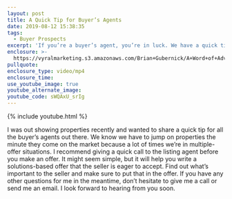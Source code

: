 ```yaml
---
layout: post
title: A Quick Tip for Buyer’s Agents
date: 2019-08-12 15:38:35
tags:
  - Buyer Prospects
excerpt: 'If you’re a buyer’s agent, you’re in luck. We have a quick tip for you today.'
enclosure: >-
  https://vyralmarketing.s3.amazonaws.com/Brian+Gubernick/A+Word+of+Advice+for+Buyer's+Agents.mp4
pullquote:
enclosure_type: video/mp4
enclosure_time:
use_youtube_image: true
youtube_alternate_image:
youtube_code: sWQAxU_srIg
---
```


{% include youtube.html %}

I was out showing properties recently and wanted to share a quick tip for all the buyer’s agents out there. We know we have to jump on properties the minute they come on the market because a lot of times we’re in multiple-offer situations. I recommend giving a quick call to the listing agent before you make an offer. It might seem simple, but it will help you write a solutions-based offer that the seller is eager to accept. Find out what’s important to the seller and make sure to put that in the offer. If you have any other questions for me in the meantime, don’t hesitate to give me a call or send me an email. I look forward to hearing from you soon.

&nbsp;